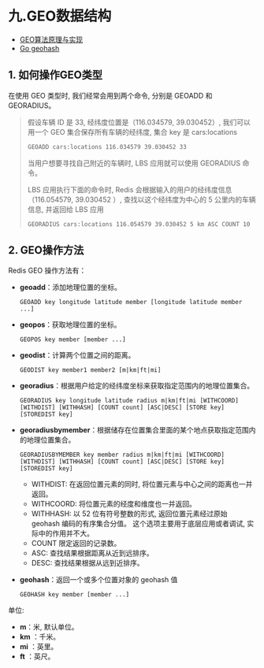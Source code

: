 # 九.GEO数据结构

- [GEO算法原理与实现](https://www.jianshu.com/p/2fd0cf12e5ba)
- [Go geohash](https://github.com/mmcloughlin/geohash)

## 1. 如何操作GEO类型

在使用 GEO 类型时, 我们经常会用到两个命令, 分别是 GEOADD 和 GEORADIUS。

> 假设车辆 ID 是 33, 经纬度位置是（116.034579, 39.030452）, 我们可以用一个 GEO 集合保存所有车辆的经纬度, 集合 key 是 cars:locations
>
> ```sh
> GEOADD cars:locations 116.034579 39.030452 33
> ```
>
> 当用户想要寻找自己附近的车辆时, LBS 应用就可以使用 GEORADIUS 命令。
>
> LBS 应用执行下面的命令时, Redis 会根据输入的用户的经纬度信息（116.054579, 39.030452 ）, 查找以这个经纬度为中心的 5 公里内的车辆信息, 并返回给 LBS 应用
>
> ```shell
> GEORADIUS cars:locations 116.054579 39.030452 5 km ASC COUNT 10
> ```

## 2. GEO操作方法

Redis GEO 操作方法有：

- **geoadd**：添加地理位置的坐标。

  `GEOADD key longitude latitude member [longitude latitude member ...]`

- **geopos**：获取地理位置的坐标。

  `GEOPOS key member [member ...]`

- **geodist**：计算两个位置之间的距离。

  `GEODIST key member1 member2 [m|km|ft|mi]`

- **georadius**：根据用户给定的经纬度坐标来获取指定范围内的地理位置集合。

  `GEORADIUS key longitude latitude radius m|km|ft|mi [WITHCOORD] [WITHDIST] [WITHHASH] [COUNT count] [ASC|DESC] [STORE key] [STOREDIST key]`

- **georadiusbymember**：根据储存在位置集合里面的某个地点获取指定范围内的地理位置集合。

  `GEORADIUSBYMEMBER key member radius m|km|ft|mi [WITHCOORD] [WITHDIST] [WITHHASH] [COUNT count] [ASC|DESC] [STORE key] [STOREDIST key]`

  - WITHDIST: 在返回位置元素的同时,  将位置元素与中心之间的距离也一并返回。
  - WITHCOORD: 将位置元素的经度和维度也一并返回。
  - WITHHASH: 以 52 位有符号整数的形式,  返回位置元素经过原始 geohash 编码的有序集合分值。 这个选项主要用于底层应用或者调试,  实际中的作用并不大。
  - COUNT 限定返回的记录数。
  - ASC: 查找结果根据距离从近到远排序。
  - DESC: 查找结果根据从远到近排序。

- **geohash**：返回一个或多个位置对象的 geohash 值

  `GEOHASH key member [member ...]`

单位: 

- **m**：米, 默认单位。
- **km** ：千米。
- **mi** ：英里。
- **ft** ：英尺。



